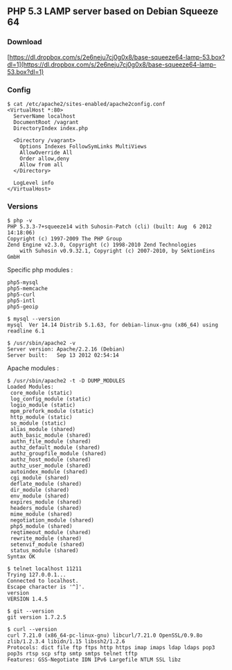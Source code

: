 ## PHP 5.3 LAMP server based on Debian Squeeze 64

### Download

[https://dl.dropbox.com/s/2e6neju7cj0g0x8/base-squeeze64-lamp-53.box?dl=1](https://dl.dropbox.com/s/2e6neju7cj0g0x8/base-squeeze64-lamp-53.box?dl=1)

### Config

```shell
$ cat /etc/apache2/sites-enabled/apache2config.conf
<VirtualHost *:80>
  ServerName localhost
  DocumentRoot /vagrant
  DirectoryIndex index.php
  
  <Directory /vagrant>
    Options Indexes FollowSymLinks MultiViews
    AllowOverride All
    Order allow,deny
    Allow from all
  </Directory>

  LogLevel info
</VirtualHost>
```

### Versions

```shell
$ php -v
PHP 5.3.3-7+squeeze14 with Suhosin-Patch (cli) (built: Aug  6 2012 14:18:06) 
Copyright (c) 1997-2009 The PHP Group
Zend Engine v2.3.0, Copyright (c) 1998-2010 Zend Technologies
    with Suhosin v0.9.32.1, Copyright (c) 2007-2010, by SektionEins GmbH
```

Specific php modules :

```shell
php5-mysql
php5-memcache
php5-curl
php5-intl
php5-geoip
```

```shell
$ mysql --version
mysql  Ver 14.14 Distrib 5.1.63, for debian-linux-gnu (x86_64) using readline 6.1
```

```shell
$ /usr/sbin/apache2 -v
Server version: Apache/2.2.16 (Debian)
Server built:   Sep 13 2012 02:54:14
```

Apache modules :

```shell
$ /usr/sbin/apache2 -t -D DUMP_MODULES
Loaded Modules:
 core_module (static)
 log_config_module (static)
 logio_module (static)
 mpm_prefork_module (static)
 http_module (static)
 so_module (static)
 alias_module (shared)
 auth_basic_module (shared)
 authn_file_module (shared)
 authz_default_module (shared)
 authz_groupfile_module (shared)
 authz_host_module (shared)
 authz_user_module (shared)
 autoindex_module (shared)
 cgi_module (shared)
 deflate_module (shared)
 dir_module (shared)
 env_module (shared)
 expires_module (shared)
 headers_module (shared)
 mime_module (shared)
 negotiation_module (shared)
 php5_module (shared)
 reqtimeout_module (shared)
 rewrite_module (shared)
 setenvif_module (shared)
 status_module (shared)
Syntax OK
```

```shell
$ telnet localhost 11211
Trying 127.0.0.1...
Connected to localhost.
Escape character is '^]'.
version
VERSION 1.4.5
```

```shell
$ git --version
git version 1.7.2.5
```

```shell
$ curl --version
curl 7.21.0 (x86_64-pc-linux-gnu) libcurl/7.21.0 OpenSSL/0.9.8o zlib/1.2.3.4 libidn/1.15 libssh2/1.2.6
Protocols: dict file ftp ftps http https imap imaps ldap ldaps pop3 pop3s rtsp scp sftp smtp smtps telnet tftp 
Features: GSS-Negotiate IDN IPv6 Largefile NTLM SSL libz 
```